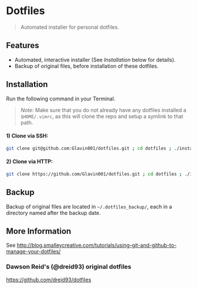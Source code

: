 Dotfiles
========

> Automated installer for personal dotfiles.

## Features
- Automated, interactive installer (See *Installation* below for details).
- Backup of original files, before installation of these dotfiles.

## Installation
Run the following command in your Terminal.

> *Note*: Make sure that you do not already have any dotfiles installed a `$HOME/.vimrc`, as this will clone the repo and setup a symlink to that path.

#### 1) Clone via SSH:
```bash
git clone git@github.com:Glavin001/dotfiles.git ; cd dotfiles ; ./install.sh
```
#### 2) Clone via HTTP:
```bash
git clone https://github.com/Glavin001/dotfiles.git ; cd dotfiles ; ./install.sh
```

## Backup
Backup of original files are located in `~/.dotfiles_backup/`, each in a directory named after the backup date. 

## More Information
See http://blog.smalleycreative.com/tutorials/using-git-and-github-to-manage-your-dotfiles/
### Dawson Reid's (@dreid93) original dotfiles
https://github.com/dreid93/dotfiles
